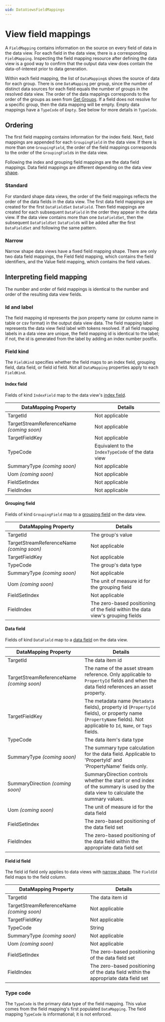 ```yaml
---
uid: DataViewsFieldMappings
---
```


# View field mappings

A `FieldMapping` contains information on the source on every field of data in the data view. For each field in the data view, there is a corresponding `FieldMapping`. Inspecting the field mapping resource after defining the data view is a good way to confirm that the output data view does contain the data-of-interest prior to data generation.

Within each field mapping, the list of `DataMapping`s shows the source of data for each group. There is one `DataMapping` per group, since the number of distinct data sources for each field equals the number of groups in the resolved data view. The order of the data mappings corresponds to the order of the groups as seen from [Get Groups](xref:ResolvedDataViewAPI#get-groups). If a field does not resolve for a specific group, then the data mapping will be empty. Empty data mappings have a `TypeCode` of `Empty`. See below for more details in `TypeCode`.

## Ordering
The first field mapping contains information for the index field. Next, field mappings are appended for each `GroupingField` in the data view. If there is more than one `GroupingField`, the order of the field mappings corresponds to the order of the `GroupingField`s in the data view.

Following the index and grouping field mappings are the data field mappings. Data field mappings are different depending on the data view [shape](xref:DataViewShape).

### Standard
For standard shape data views, the order of the field mappings reflects the order of the data fields in the data view. The first data field mappings are created for the first `DataFieldSet` `DataField`. Then field mappings are created for each subsequent `DataField` in the order they appear in the data view. If the data view contains more than one `DataFieldSet`, then the subsequent `DataFieldSet` `DataField`s will be added after the first `DataFieldSet` and following the same pattern.

### Narrow
Narrow shape data views have a fixed field mapping shape. There are only two data field mappings, the Field field mapping, which contains the field identifiers, and the Value field mapping, which contains the field values.

## Interpreting field mapping
The number and order of field mappings is identical to the number and order of the resulting data view fields. 

### Id and label
The field mapping id represents the json property name (or column name in table or csv format) in the output data view data. The field mapping label represents the data view field label with tokens resolved. If all field mapping labels in a data view are unique, the field mapping id is identical to the label; if not, the id is generated from the label by adding an index number postfix. 

### Field kind
The `FieldKind` specifies whether the field maps to an index field, grouping field, data field, or field id field. Not all `DataMapping` properties apply to each `FieldKind`.

#### Index field
Fields of kind `IndexField` map to the data view's [index field](xref:DataViewsQuickStartDefine#include-the-index-field).

| DataMapping Property | Details |
|--|--|
| TargetId | Not applicable |
| TargetStreamReferenceName *(coming soon)* | Not applicable |
| TargetFieldKey | Not applicable |
| TypeCode | Equivalent to the `IndexTypeCode` of the data view |
| SummaryType *(coming soon)* | Not applicable|
| Uom *(coming soon)* | Not applicable |
| FieldSetIndex | Not applicable |
| FieldIndex | Not applicable |

#### Grouping field
Fields of kind `GroupingField` map to a [grouping field](xref:DataViewsGrouping) on the data view.

| DataMapping Property | Details |
|--|--|
| TargetId | The group's value |
| TargetStreamReferenceName *(coming soon)* | Not applicable |
| TargetFieldKey | Not applicable |
| TypeCode | The group's data type |
| SummaryType *(coming soon)* | Not applicable|
| Uom *(coming soon)* | The unit of measure id for the grouping field |
| FieldSetIndex | Not applicable |
| FieldIndex | The zero-based positioning of the field within the data view's grouping fields |

#### Data field
Fields of kind `DataField` map to a [data field](xref:DataViewsFieldSets) on the data view.

| DataMapping Property | Details |
|--|--|
| TargetId | The data item id |
| TargetStreamReferenceName *(coming soon)* | The name of the asset stream reference. Only applicable to `PropertyId` fields and when the data field references an asset property. |
| TargetFieldKey | The metadata name (`Metadata` fields), property id (`PropertyId` fields), or property name (`PropertyName` fields). Not applicable to `Id`, `Name`, or `Tags` fields. |
| TypeCode | The data item's data type |
| SummaryType *(coming soon)* | The summary type calculation for the data field. Applicable to 'PropertyId' and 'PropertyName' fields only. |
| SummaryDirection *(coming soon)* | SummaryDirection controls whether the start or end index of the summary is used by the data view to calculate the summary values. |
| Uom *(coming soon)*| The unit of measure id for the data field |
| FieldSetIndex | The zero-based positioning of the data field set |
| FieldIndex | The zero-based positioning of the data field within the appropriate data field set |

#### Field id field
The field id field only applies to data views with [narrow shape](xref:DataViewShape#narrow-shape). The `FieldId` field maps to the field column.

| DataMapping Property | Details |
|--|--|
| TargetId | The data item id |
| TargetStreamReferenceName *(coming soon)* | Not applicable |
| TargetFieldKey | Not applicable |
| TypeCode | String |
| SummaryType *(coming soon)* | Not applicable|
| Uom *(coming soon)* | Not applicable |
| FieldSetIndex | The zero-based positioning of the data field set |
| FieldIndex | The zero-based positioning of the data field within the appropriate data field set |

### Type code
The `TypeCode` is the primary data type of the field mapping. This value comes from the field mapping's first populated `DataMapping`. The field mapping `TypeCode` is informational; it is not enforced.
